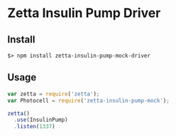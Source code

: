 # Zetta Insulin Pump Driver

## Install

```
$> npm install zetta-insulin-pump-mock-driver
```

## Usage

```javascript
var zetta = require('zetta');
var Photocell = require('zetta-insulin-pump-mock');

zetta()
  .use(InsulinPump)
  .listen(1337)
```

